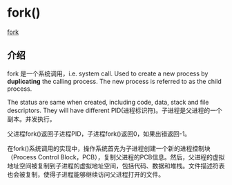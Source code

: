 # fork()

[fork](../%E8%AE%A1%E7%AE%97%E6%9C%BA%E8%AF%AD%E8%A8%80/C/C%E7%9F%A5%E8%AF%86%E7%A7%AF%E7%B4%AF/fork.md)

## 介绍

fork 是一个系统调用，i.e. system call. Used to create a new process by **duplicating** the calling process. The new process is referred to as the child process.

The status are same when created, including code, data, stack and file descriptors. They will have different PID(进程标识符)。子进程是父进程的一个副本。并发执行。

父进程fork()返回子进程PID，子进程fork()返回0，如果出错返回-1。

在fork()系统调用的实现中，操作系统首先为子进程创建一个新的进程控制块（Process Control Block，PCB），复制父进程的PCB信息。然后，父进程的虚拟地址空间被复制到子进程的虚拟地址空间，包括代码、数据和堆栈。文件描述符表也会被复制，使得子进程能够继续访问父进程打开的文件。